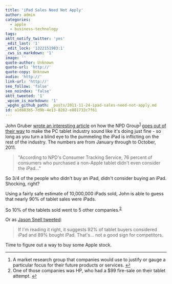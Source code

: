 ```yaml
---
title: 'iPad Sales Need Not Apply'
author: admin
categories:
  - apple
  - business-technology
tags: 
aktt_notify_twitter: 'yes'
_edit_last: '1'
_edit_lock: '1322151983:1'
_cws_is_markdown: '1'
image: ''
quote-author: Unknown
quote-url: 'http://'
quote-copy: Unknown
audio: 'http://'
link-url: 'http://'
seo_follow: 'false'
seo_noindex: 'false'
aktt_tweeted: '1'
_wpcom_is_markdown: '1'
_wpghs_github_path: _posts/2011-11-24-ipad-sales-need-not-apply.md
id: a1d883b5-7d9b-4e13-8262-e881732c7f61
---
```

<p>John Gruber <a href="http://daringfireball.net/2011/11/fun_with_numbers">wrote an interesting article</a> on how the NPD Group<sup id="fnref-19827:1"><a href="#fn-19827:1" rel="footnote">1</a></sup> <a href="https://www.npd.com/wps/portal/npd/us/news/pressreleases/pr_111122b">goes out of their way</a> to make the PC tablet industry sound like it's doing just fine - so long as you turn a blind eye to the pummeling the iPad is inflicting on the rest of the industry. The numbers are from January through to October, 2011.</p>
<blockquote><p>
  "According to NPD's Consumer Tracking Service, 76 percent of consumers who purchased a non-Apple tablet didn't even consider the iPad..."
</p></blockquote>
<p>So 3/4 of the people who didn't buy an iPad, didn't consider buying an iPad. Shocking, right?</p>
<p>Using a fairly safe estimate of 10,000,000 iPads sold, John is able to guess that nearly 90% of tablet sales were iPads.</p>
<p>So 10% of the tablets sold went to 5 other companies.<sup id="fnref-19827:2"><a href="#fn-19827:2" rel="footnote">2</a></sup></p>
<p>Or as <a href="https://twitter.com/jsnell/status/139517109439959040">Jason Snell tweeted</a>:</p>
<blockquote><p>
  If I'm reading it right, it suggests 92% of tablet buyers considered iPad and 89% bought iPad. That's... not a good sign for competitors.
</p></blockquote>
<p>Time to figure out a way to buy some Apple stock.</p>
<div class="footnotes">
<hr />
<ol>
<li id="fn-19827:1">
A market research group that companies would use to justify or gauge a particular focus for their future products or services.&#160;<a href="#fnref-19827:1" rev="footnote">&#8617;</a>
</li>
<li id="fn-19827:2">
One of those companies was HP, who had a $99 fire-sale on their tablet attempt.&#160;<a href="#fnref-19827:2" rev="footnote">&#8617;</a>
</li>
</ol>
</div>
